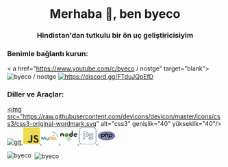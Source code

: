<h1 align="center">Merhaba 👋, ben byeco</h1><h3 align="center">Hindistan'dan tutkulu bir ön uç geliştiricisiyim</h3><h3 align="left">Benimle bağlantı kurun:</h3><p align="left">



<
a href="https://www.youtube.com/c/byeco / nostge" target="blank"><img align="center" src=" https://raw.githubusercontent.com/rahuldkjain/github-profile-readme-generator/master/src/images/icons/Social/youtube.svg" alt="byeco / nostge" height="30" width="40" /></a>
<a href="https://discord.gg/https://discord.gg/FTduJQpEfD" target="blank"><img align="center" src="https://raw.githubusercontent.com/rahuldkjain/github-profile-readme-generator/master/src/images/icons/Social/discord.svg" alt="https://discord.gg/FTduJQpEfD" height="30" width="40" /></a></p><h3 align="left">Diller ve Araçlar:</h3><p align="left">



<a href="https://www.w3schools.com/css/" target="_blank" rel="noreferrer"> <img src="https://raw.githubusercontent.com/devicons/devicon/master/icons/css3/css3-original-wordmark.svg" alt="css3" genişlik="40" yükseklik="40"/> </a> <a href="https://git-scm.com/" target="_blank" rel="noreferrer"> <img src="https://www.vectorlogo.zone/logos/git-scm/git-scm-icon.svg" alt="git" width="40" height="40"/> </a> <a href="https://developer.mozilla.org/en-US/docs/Web/JavaScript" target="_blank" rel="noreferrer"> <img src="https://raw.githubusercontent.com/devicons/devicon/master/icons/javascript/javascript-original.svg" alt="javascript" width="40" height="40"/> </a> <a href="https://www.mysql.com/" target="_blank" rel="noreferrer"> <img src="https://raw.githubusercontent.com/devicons/devicon/master/icons/mysql/mysql-original-wordmark.svg" alt="mysql" width="40" height="40"/> </a> <a href="https://nodejs.org" target="_blank" rel="noreferrer"> <img src="https://raw.githubusercontent.com/devicons/devicon/master/icons/nodejs/nodejs-original-wordmark.svg" alt="nodejs" width="40" height="40"/> </a> <a href="https://www.photoshop.com/en" target="_blank" rel="noreferrer"> <img src="https://raw.githubusercontent.com/devicons/devicon/master/icons/photoshop/photoshop-line.svg" alt="photoshop" width="40" height="40"/> </a> <a href="https://www.php.net" target="_blank" rel="noreferrer"> <img src="https://raw.githubusercontent.com/devicons/devicon/master/icons/php/php-original.svg" alt="php" width="40" height="40"/> </a> </p>

<p><img align="left" src="https://github-readme-stats.vercel.app/api/top-langs?username=byeco&show_icons=true&locale=en&layout=compact" alt="byeco" /></p><p>

&nbsp; <img align="center" src="https://github-readme-stats.vercel.app/api?username=byeco&show_icons=true&locale=en" alt="byeco" /></p>
